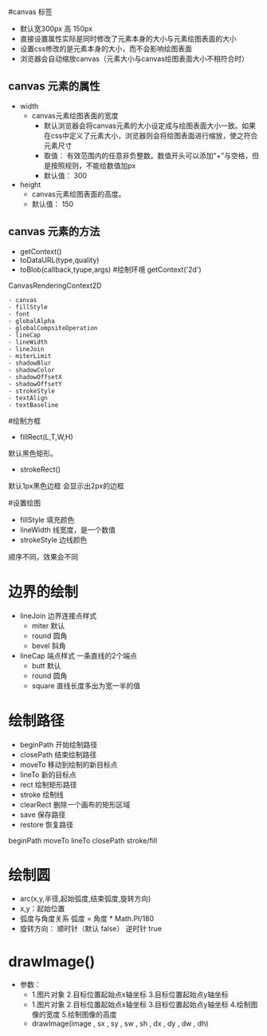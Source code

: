 #canvas 标签
- 默认宽300px 高 150px
- 直接设置属性实际是同时修改了元素本身的大小与元素绘图表面的大小
- 设置css修改的是元素本身的大小，而不会影响绘图表面
- 浏览器会自动缩放canvas（元素大小与canvas绘图表面大小不相符合时）

## canvas 元素的属性
- width
    *  canvas元素绘图表面的宽度
        * 默认浏览器会将canvas元素的大小设定成与绘图表面大小一致。如果在css中定义了元素大小，浏览器则会将绘图表面进行缩放，使之符合元素尺寸
        * 取值： 有效范围内的任意非负整数。数值开头可以添加“+”与空格，但是按照规则，不能给数值加px
        * 默认值： 300
- height
    * canvas元素绘图表面的高度。
    * 默认值： 150

## canvas 元素的方法
- getContext()
- toDataURL(type,quality)
- toBlob(callback,tyupe,args)
#绘制环境
getContext('2d')

CanvasRenderingContext2D

    - canvas
    - fillStyle
    - font
    - globalAlpha
    - globalCompsiteOperation
    - lineCap
    - lineWidth
    - lineJoin
    - miterLimit
    - shadowBlur
    - shadowColor
    - shadowOffsetX
    - shadowOffsetY
    - strokeStyle
    - textAlign
    - textBaseline
#绘制方框
* fillRect(L,T,W,H)

默认黑色矩形。
* strokeRect()

默认1px黑色边框
会显示出2px的边框

#设置绘图
* fillStyle 填充颜色
* lineWidth 线宽度，是一个数值
* strokeStyle 边线颜色

顺序不同，效果会不同

# 边界的绘制
* lineJoin 边界连接点样式
  * miter 默认
  * round 圆角
  * bevel 斜角
* lineCap 端点样式  一条直线的2个端点
  * butt 默认
  * round 圆角
  * square 直线长度多出为宽一半的值

# 绘制路径
* beginPath 开始绘制路径
* closePath 结束绘制路径
* moveTo 移动到绘制的新目标点
* lineTo 新的目标点
* rect 绘制矩形路径
* stroke 绘制线
* clearRect 删除一个画布的矩形区域
* save 保存路径
* restore 恢复路径

beginPath moveTo lineTo closePath stroke/fill

# 绘制圆
* arc(x,y,半径,起始弧度,结束弧度,旋转方向)
 * x,y：起始位置
 * 弧度与角度关系 弧度 = 角度 * Math.PI/180
 * 旋转方向： 顺时针（默认 false） 逆时针 true

# drawImage()
- 参数：
  * 1.图片对象 2.目标位置起始点x轴坐标 3.目标位置起始点y轴坐标
  * 1.图片对象 2.目标位置起始点x轴坐标 3.目标位置起始点y轴坐标 4.绘制图像的宽度 5.绘制图像的高度
  * drawImage(image , sx , sy , sw , sh , dx , dy , dw , dh)
